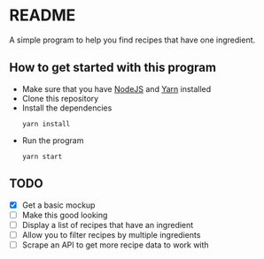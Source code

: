 # README

A simple program to help you find recipes that have one ingredient.

## How to get started with this program

- Make sure that you have [NodeJS](https://nodejs.org/en/) and [Yarn](https://classic.yarnpkg.com/lang/en/docs/install/#mac-stable) installed
- Clone this repository
- Install the dependencies
  ```
  yarn install
  ```
- Run the program
  ```
  yarn start
  ```

## TODO

- [x] Get a basic mockup
- [ ] Make this good looking
- [ ] Display a list of recipes that have an ingredient
- [ ] Allow you to filter recipes by multiple ingredients
- [ ] Scrape an API to get more recipe data to work with